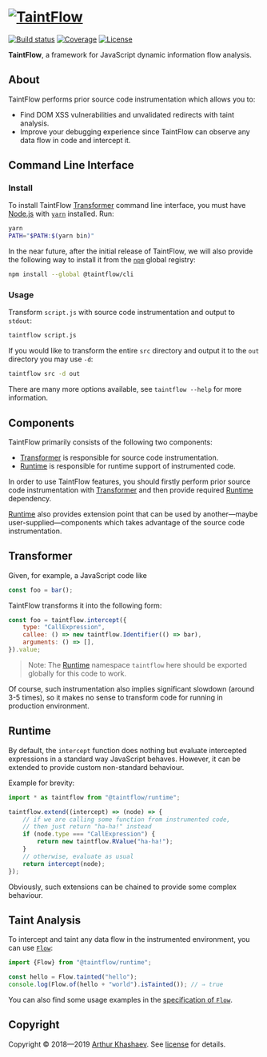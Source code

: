 # [![TaintFlow][taintflow-logo]][TaintFlow]

[![Build status][travis-image]][travis-url]
[![Coverage][coverage-image]][coverage-url]
[![License][license-image]][license]

**TaintFlow**, a framework for JavaScript dynamic information flow analysis.

## About

TaintFlow performs prior source code instrumentation which allows you to:

* Find DOM XSS vulnerabilities and unvalidated redirects with taint analysis.
* Improve your debugging experience since TaintFlow can observe any data flow
in code and intercept it.

## Command Line Interface

### Install

To install TaintFlow [Transformer] command line interface, you must have
[Node.js] with [`yarn`] installed. Run:

```bash
yarn
PATH="$PATH:$(yarn bin)"
```

In the near future, after the initial release of TaintFlow, we will also
provide the following way to install it from the [`npm`] global registry:

```bash
npm install --global @taintflow/cli
```

[Node.js]: https://nodejs.org
[`npm`]: https://www.npmjs.com
[`yarn`]: https://yarnpkg.com

### Usage

Transform `script.js` with source code instrumentation and output to `stdout`:

```bash
taintflow script.js
```

If you would like to transform the entire `src` directory and output it to the
`out` directory you may use `-d`:

```bash
taintflow src -d out
```

There are many more options available, see `taintflow --help` for more
information.

## Components

TaintFlow primarily consists of the following two components:

* [Transformer] is responsible for source code instrumentation.
* [Runtime] is responsible for runtime support of instrumented code.

In order to use TaintFlow features, you should firstly perform prior source code
instrumentation with [Transformer] and then provide required [Runtime]
dependency.

[Runtime] also provides extension point that can be used by another—maybe
user-supplied—components which takes advantage of the source code
instrumentation.

## Transformer

Given, for example, a JavaScript code like

```javascript
const foo = bar();
```

TaintFlow transforms it into the following form:

```javascript
const foo = taintflow.intercept({
    type: "CallExpression",
    callee: () => new taintflow.Identifier(() => bar),
    arguments: () => [],
}).value;
```

> Note: The [Runtime] namespace `taintflow` here should be exported globally
> for this code to work.

Of course, such instrumentation also implies significant slowdown (around 3-5
times), so it makes no sense to transform code for running in production
environment.

## Runtime

By default, the `intercept` function does nothing but evaluate intercepted
expressions in a standard way JavaScript behaves. However, it can be extended
to provide custom non-standard behaviour.

Example for brevity:

```javascript
import * as taintflow from "@taintflow/runtime";

taintflow.extend((intercept) => (node) => {
    // if we are calling some function from instrumented code,
    // then just return "ha-ha!" instead
    if (node.type === "CallExpression") {
        return new taintflow.RValue("ha-ha!");
    }
    // otherwise, evaluate as usual
    return intercept(node);
});
```

Obviously, such extensions can be chained to provide some complex behaviour.

## Taint Analysis

To intercept and taint any data flow in the instrumented environment, you can
use [`Flow`]:

```javascript
import {Flow} from "@taintflow/runtime";

const hello = Flow.tainted("hello");
console.log(Flow.of(hello + "world").isTainted()); // ⇒ true
```

You can also find some usage examples in the [specification of `Flow`].

[`Flow`]: packages/taintflow-runtime/src/tainter/Flow.ts
[specification of `Flow`]: packages/taintflow-runtime/test/tainter/Flow.spec.ts

## Copyright

Copyright © 2018—2019 [Arthur Khashaev]. See [license] for details.

[Arthur Khashaev]: https://khashaev.ru
[TaintFlow]: https://taintflow.org
[license]: LICENSE.txt
[Transformer]: #transformer
[Runtime]: #runtime

[taintflow-logo]: https://taintflow.org/logo.svg
[travis-image]: https://travis-ci.com/Invizory/taintflow.svg?token=WkVhXoQxLrMaL8YrwSfP&branch=master
[travis-url]: https://travis-ci.com/Invizory/taintflow
[license-image]: https://img.shields.io/badge/license-MIT-green.svg
[coverage-image]: https://codecov.io/gh/Invizory/taintflow/branch/master/graph/badge.svg?token=4tjFZ3dqMH
[coverage-url]: https://codecov.io/gh/Invizory/taintflow
